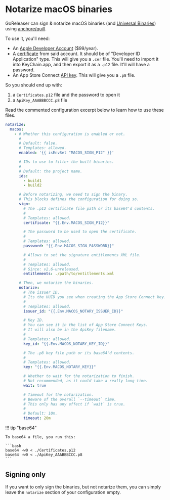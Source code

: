 # Notarize macOS binaries

GoReleaser can sign & notarize macOS binaries
(and [Universal Binaries][unibin]) using [anchore/quill][quill].

To use it, you'll need:

- An [Apple Developer Account](https://developer.apple.com/) ($99/year).
- A [certificate](https://developer.apple.com/account/resources/certificates/add)
  from said account. It should be of "Developer ID Application" type.
  This will give you a `.cer` file. You'll need to import it into KeyChain.app,
  and then export it as a `.p12` file. It'll will have a password.
- An App Store Connect
  [API key](https://appstoreconnect.apple.com/access/integrations/api/new).
  This will give you a `.p8` file.

So you should end up with:

1. a `Certificates.p12` file and the password to open it
1. a `ApiKey_AAABBBCCC.p8` file

Read the commented configuration excerpt below to learn how to use these files.

```yaml title=".goreleaser.yaml"
notarize:
  macos:
    - # Whether this configuration is enabled or not.
      #
      # Default: false.
      # Templates: allowed.
      enabled: '{{ isEnvSet "MACOS_SIGN_P12" }}'

      # IDs to use to filter the built binaries.
      #
      # Default: the project name.
      ids:
        - build1
        - build2

      # Before notarizing, we need to sign the binary.
      # This blocks defines the configuration for doing so.
      sign:
        # The .p12 certificate file path or its base64'd contents.
        #
        # Templates: allowed.
        certificate: "{{.Env.MACOS_SIGN_P12}}"

        # The password to be used to open the certificate.
        #
        # Templates: allowed.
        password: "{{.Env.MACOS_SIGN_PASSWORD}}"

        # Allows to set the signature entitlements XML file.
        #
        # Templates: allowed.
        # Since: v2.6-unreleased.
        entitlements: ./path/to/entitlements.xml

      # Then, we notarize the binaries.
      notarize:
        # The issuer ID.
        # Its the UUID you see when creating the App Store Connect key.
        #
        # Templates: allowed.
        issuer_id: "{{.Env.MACOS_NOTARY_ISSUER_ID}}"

        # Key ID.
        # You can see it in the list of App Store Connect Keys.
        # It will also be in the ApiKey filename.
        #
        # Templates: allowed.
        key_id: "{{.Env.MACOS_NOTARY_KEY_ID}}"

        # The .p8 key file path or its base64'd contents.
        #
        # Templates: allowed.
        key: "{{.Env.MACOS_NOTARY_KEY}}"

        # Whether to wait for the notarization to finish.
        # Not recommended, as it could take a really long time.
        wait: true

        # Timeout for the notarization.
        # Beware of the overall `--timeout` time.
        # This only has any effect if `wait` is true.
        #
        # Default: 10m.
        timeout: 20m
```

<!-- md:templates -->

!!! tip "base64"

    To base64 a file, you run this:

    ```bash
    base64 -w0 < ./Certificates.p12
    base64 -w0 < ./ApiKey_AAABBBCCC.p8
    ```

## Signing only

<!-- md:version v2.1 -->

If you want to only sign the binaries, but not notarize them, you can simply
leave the `notarize` section of your configuration empty.

[unibin]: ./universalbinaries.md
[quill]: https://github.com/anchore/quill
